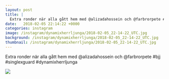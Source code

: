 ```yaml
---
layout: post
title: |
  Extra ronder när alla gått hem med @alizadahossein och @farbrorpete #bjj #singlexguard #dynamixherrljunga
date:   2018-02-05 22:14:22 +0000
categories: instagram
image: /instagram/dynamixherrljunga/2018-02-05_22-14-22_UTC.jpg
background: /instagram/dynamixherrljunga/2018-02-05_22-14-22_UTC.jpg
thumbnail: /instagram/dynamixherrljunga/2018-02-05_22-14-22_UTC.jpg
---
```

Extra ronder när alla gått hem med @alizadahossein och @farbrorpete #bjj #singlexguard #dynamixherrljunga



<img src='/www-dynamix-herrljunga/instagram/dynamixherrljunga/2018-02-05_22-14-22_UTC.jpg' class='img-fluid' />

